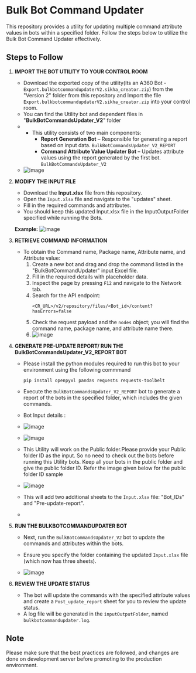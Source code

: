 # Bulk Bot Command Updater

This repository provides a utility for updating multiple command attribute values in bots within a specified folder. Follow the steps below to utilize the Bulk Bot Command Updater effectively.

## Steps to Follow

1. **IMPORT THE BOT UTILITY TO YOUR CONTROL ROOM**
   - Download the exported copy of the utility(Its an A360 Bot - `Export.bulkbotcommandupdaterV2.sikha_creator.zip`) from the "Version 2" folder from this repository and Import the file `Export.bulkbotcommandupdaterV2.sikha_creator.zip` into your control room.
   - You can find the Utility bot and dependent files in "**BulkBotCommandsUpdater_V2**" folder
   - - This utility consists of two main components:
       - **Report Generation Bot** – Responsible for generating a report based on input data. `BulkBotCommandsUpdater_V2_REPORT`
       - **Command Attribute Value Updater Bot** – Updates attribute values using the report generated by the first bot. `BulkBotCommandsUpdater_V2`
   - ![image](https://github.com/user-attachments/assets/ead4f7b4-72fa-4b44-87f4-56ee26155542)


2. **MODIFY THE INPUT FILE**
   - Download the **Input.xlsx** file from this repository. 
   - Open the `Input.xlsx` file and navigate to the "updates" sheet.
   - Fill in the required commands and attributes.
   - You should keep this updated Input.xlsx file in the InputOutputFolder specified while running the Bots.

   **Example:**
   ![image](https://github.com/user-attachments/assets/61b50e53-0331-4fd8-8c50-4a37841175bd)


4. **RETRIEVE COMMAND INFORMATION**
   - To obtain the Command name, Package name, Attribute name, and Attribute value:
     1. Create a new bot and drag and drop the command listed in the "BulkBotCommandUpdater" input Excel file.
     2. Fill in the required details with placeholder data.
     3. Inspect the page by pressing `F12` and navigate to the Network tab.
     4. Search for the API endpoint:
        ```
        <CR_URL>/v2/repository/files/<Bot_id>/content?hasErrors=false
        ```
     5. Check the request payload and the `nodes` object; you will find the command name, package name, and attribute name there.
     6.   ![image](https://github.com/user-attachments/assets/8190475f-10bc-4b82-b779-0b52532e30a0)


5. **GENERATE PRE-UPDATE REPORT/ RUN THE BulkBotCommandsUpdater_V2_REPORT BOT**

   - Please install the python modules required to run this bot to your environment using the following commmand
     ```
     pip install openpyxl pandas requests requests-toolbelt
     ```
   - Execute the `BulkBotCommandsUpdater_V2_REPORT` bot to generate a report of the bots in the specified folder, which includes the given commands.
   - Bot Input details :
   -    ![image](https://github.com/user-attachments/assets/472687da-e17e-418a-b2a6-b25bfbeafd33)

  
   - ![image](https://github.com/user-attachments/assets/37b2ce20-12b2-4b93-a1c7-5754b271b576)


   - This Utility will work on the Public folder.Please provide your Public folder ID as the input.  So no need to check out the bots before running this Utility bots. Keep all your bots in the public folder and give the public folder ID. Refer the image given below for the public folder ID sample
   -    ![image](https://github.com/user-attachments/assets/873bd31b-f348-47ec-839e-f2b2509216fb)


   - This will add two additional sheets to the `Input.xlsx` file: "Bot_IDs" and "Pre-update-report".
   - 

 

6. **RUN THE BULKBOTCOMMANDUPDATER BOT**
   - Next, run the `BulkBotCommandsUpdater_V2` bot to update the commands and attributes within the bots.
   - Ensure you specify the folder containing the updated `Input.xlsx` file (which now has three sheets).
  
   - ![image](https://github.com/user-attachments/assets/0507a6a9-3117-43e6-b6a2-985a4b2ddf50)



7. **REVIEW THE UPDATE STATUS**
   - The bot will update the commands with the specified attribute values and create a `Post_update_report` sheet for you to review the update status.
   - A log file will be generated in the `inputOutputFolder`, named `bulkbotcommandupdater.log`.

## Note

Please make sure that the best practices are followed, and changes are done on development server before promoting to the production environment.




